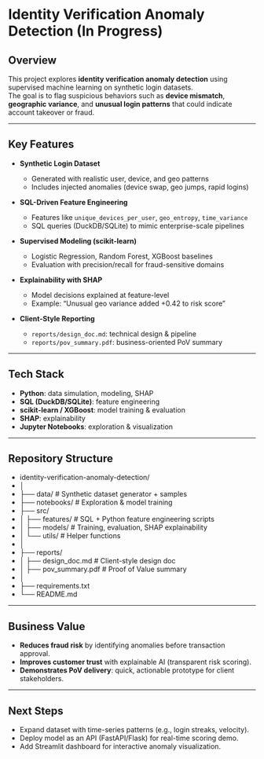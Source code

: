 # Identity Verification Anomaly Detection (In Progress)

## Overview
This project explores **identity verification anomaly detection** using supervised machine learning on synthetic login datasets.  
The goal is to flag suspicious behaviors such as **device mismatch**, **geographic variance**, and **unusual login patterns** that could indicate account takeover or fraud.  

---

## Key Features
- **Synthetic Login Dataset**  
  - Generated with realistic user, device, and geo patterns  
  - Includes injected anomalies (device swap, geo jumps, rapid logins)

- **SQL-Driven Feature Engineering**  
  - Features like `unique_devices_per_user`, `geo_entropy`, `time_variance`  
  - SQL queries (DuckDB/SQLite) to mimic enterprise-scale pipelines

- **Supervised Modeling (scikit-learn)**  
  - Logistic Regression, Random Forest, XGBoost baselines  
  - Evaluation with precision/recall for fraud-sensitive domains

- **Explainability with SHAP**  
  - Model decisions explained at feature-level  
  - Example: “Unusual geo variance added +0.42 to risk score”

- **Client-Style Reporting**  
  - `reports/design_doc.md`: technical design & pipeline  
  - `reports/pov_summary.pdf`: business-oriented PoV summary  

---

## Tech Stack
- **Python**: data simulation, modeling, SHAP  
- **SQL (DuckDB/SQLite)**: feature engineering  
- **scikit-learn / XGBoost**: model training & evaluation  
- **SHAP**: explainability  
- **Jupyter Notebooks**: exploration & visualization  

---

## Repository Structure
- identity-verification-anomaly-detection/
- │
- ├── data/ # Synthetic dataset generator + samples
- ├── notebooks/ # Exploration & model training
- ├── src/
- │ ├── features/ # SQL + Python feature engineering scripts
- │ ├── models/ # Training, evaluation, SHAP explainability
- │ └── utils/ # Helper functions
- │
- ├── reports/
- │ ├── design_doc.md # Client-style design doc
- │ ├── pov_summary.pdf # Proof of Value summary
- │
- ├── requirements.txt
- └── README.md

---

## Business Value
- **Reduces fraud risk** by identifying anomalies before transaction approval.  
- **Improves customer trust** with explainable AI (transparent risk scoring).  
- **Demonstrates PoV delivery**: quick, actionable prototype for client stakeholders.  

---

## Next Steps
- Expand dataset with time-series patterns (e.g., login streaks, velocity).  
- Deploy model as an API (FastAPI/Flask) for real-time scoring demo.  
- Add Streamlit dashboard for interactive anomaly visualization.  
